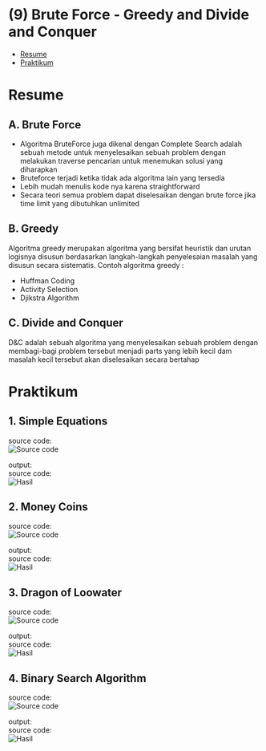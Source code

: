 # (9) Brute Force - Greedy and Divide and Conquer

- [Resume](#resume)
- [Praktikum](#praktikum)

# Resume

## A. Brute Force
- Algoritma BruteForce juga dikenal dengan Complete Search adalah sebuah metode untuk menyelesaikan sebuah problem dengan melakukan traverse pencarian untuk menemukan solusi yang diharapkan 
- Bruteforce terjadi ketika tidak ada algoritma lain yang tersedia
- Lebih mudah menulis kode nya karena straightforward 
- Secara teori semua problem dapat diselesaikan dengan brute force jika time limit yang dibutuhkan unlimited  
## B. Greedy
Algoritma greedy merupakan algoritma yang bersifat heuristik dan urutan logisnya disusun berdasarkan langkah-langkah penyelesaian masalah yang disusun secara sistematis. 
Contoh algoritma greedy :
- Huffman Coding
- Activity Selection
- Djikstra Algorithm

## C. Divide and Conquer
D&C adalah sebuah algoritma yang menyelesaikan sebuah problem dengan membagi-bagi problem tersebut menjadi parts yang lebih kecil dam masalah kecil tersebut akan diselesaikan secara bertahap

# Praktikum
## 1. Simple Equations

source code:  
![Source code](./screenshots/1_equation_code.jpg)

output:  
source code:  
![Hasil](./screenshots/1_equation_hasil.jpg)

## 2. Money Coins

source code:  
![Source code](./screenshots/2_coins_code.jpg)

output:  
source code:  
![Hasil](./screenshots/2_coins_hasil.jpg)

## 3. Dragon of Loowater

source code:  
![Source code](./screenshots/3_dragon_code.jpg)

output:  
source code:  
![Hasil](./screenshots/3_dragon_hasil.jpg)

## 4. Binary Search Algorithm

source code:  
![Source code](./screenshots/4_binary_code.jpg)

output:  
source code:  
![Hasil](./screenshots/4_binary_hasil.jpg)

